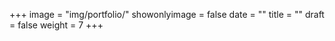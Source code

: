+++
image = "img/portfolio/"
showonlyimage = false
date = ""
title = ""
draft = false
weight = 7
+++